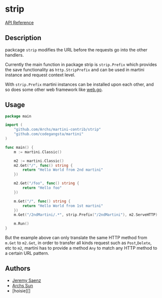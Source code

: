 # strip

[API Reference](http://godoc.org/github.com/codegangsta/martini-contrib/strip)

## Description
packcage `strip` modifies the URL before the requests go into the other 
handlers.

Currently the main function in package strip is `strip.Prefix` which provides
the save functionality as `http.StripPrefix` and can be used in martini instance 
and request context level.

With `strip.Prefix` martini instances can be installed upon each other, and so
does some other web framework like [web.go][].

[web.go]:https://github.com/hoisie/web

## Usage

~~~ go
package main

import (
	"github.com/Archs/martini-contrib/strip"
	"github.com/codegangsta/martini"
)

func main() {
	m := martini.Classic()

	m2 := martini.Classic()
	m2.Get("/", func() string {
		return "Hello World from 2nd martini"
	})

	m2.Get("/foo", func() string {
		return "Hello foo"
	})

	m.Get("/", func() string {
		return "Hello World from 1st martini"
	})
	m.Get("/2ndMartini/.*", strip.Prefix("/2ndMartini"), m2.ServeHTTP)

	m.Run()
}
~~~

But the example above can only translate the same HTTP method from `m.Get`
to `m2.Get`, in order to transfer all kinds request such as `Post`,`Delete`,
etc to `m2`, martini has to provide a method `Any` to match any HTTP method
to a certain URL pattern.

## Authors
* [Jeremy Saenz](http://github.com/codegangsta)
* [Archs Sun](http://github.com/Archs)
* [hoisie][]

